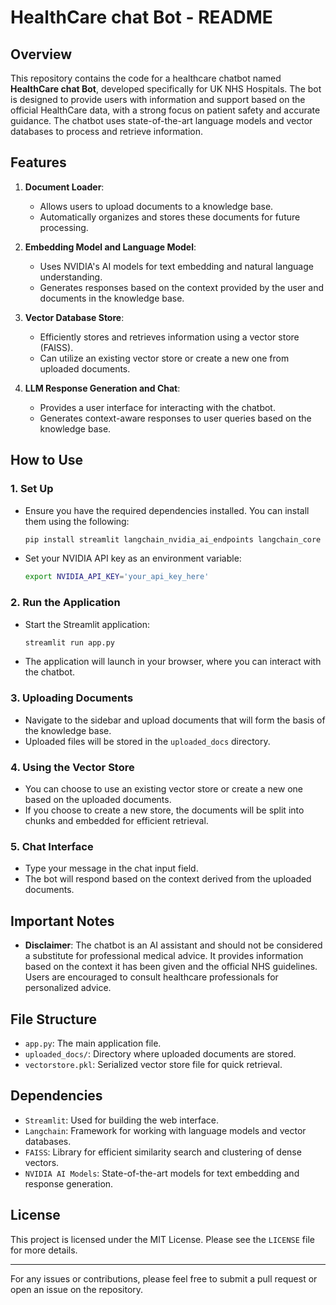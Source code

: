 # HealthCare chat Bot - README

## Overview

This repository contains the code for a healthcare chatbot named **HealthCare chat Bot**, developed specifically for UK NHS Hospitals. The bot is designed to provide users with information and support based on the official HealthCare data, with a strong focus on patient safety and accurate guidance. The chatbot uses state-of-the-art language models and vector databases to process and retrieve information.

## Features

1. **Document Loader**:
   - Allows users to upload documents to a knowledge base.
   - Automatically organizes and stores these documents for future processing.

2. **Embedding Model and Language Model**:
   - Uses NVIDIA's AI models for text embedding and natural language understanding.
   - Generates responses based on the context provided by the user and documents in the knowledge base.

3. **Vector Database Store**:
   - Efficiently stores and retrieves information using a vector store (FAISS).
   - Can utilize an existing vector store or create a new one from uploaded documents.

4. **LLM Response Generation and Chat**:
   - Provides a user interface for interacting with the chatbot.
   - Generates context-aware responses to user queries based on the knowledge base.

## How to Use

### 1. Set Up

- Ensure you have the required dependencies installed. You can install them using the following:
  ```bash
  pip install streamlit langchain_nvidia_ai_endpoints langchain_core
  ```

- Set your NVIDIA API key as an environment variable:
  ```bash
  export NVIDIA_API_KEY='your_api_key_here'
  ```

### 2. Run the Application

- Start the Streamlit application:
  ```bash
  streamlit run app.py
  ```

- The application will launch in your browser, where you can interact with the chatbot.

### 3. Uploading Documents

- Navigate to the sidebar and upload documents that will form the basis of the knowledge base.
- Uploaded files will be stored in the `uploaded_docs` directory.

### 4. Using the Vector Store

- You can choose to use an existing vector store or create a new one based on the uploaded documents.
- If you choose to create a new store, the documents will be split into chunks and embedded for efficient retrieval.

### 5. Chat Interface

- Type your message in the chat input field.
- The bot will respond based on the context derived from the uploaded documents.

## Important Notes

- **Disclaimer**: The chatbot is an AI assistant and should not be considered a substitute for professional medical advice. It provides information based on the context it has been given and the official NHS guidelines. Users are encouraged to consult healthcare professionals for personalized advice.

## File Structure

- `app.py`: The main application file.
- `uploaded_docs/`: Directory where uploaded documents are stored.
- `vectorstore.pkl`: Serialized vector store file for quick retrieval.

## Dependencies

- `Streamlit`: Used for building the web interface.
- `Langchain`: Framework for working with language models and vector databases.
- `FAISS`: Library for efficient similarity search and clustering of dense vectors.
- `NVIDIA AI Models`: State-of-the-art models for text embedding and response generation.

## License

This project is licensed under the MIT License. Please see the `LICENSE` file for more details.

---

For any issues or contributions, please feel free to submit a pull request or open an issue on the repository.
